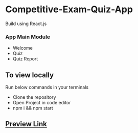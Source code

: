 # Competitive-Exam-Quiz-App
Build using React.js

### App Main Module
- Welcome 
- Quiz 
- Quiz Report

## To view locally
Run below commands in your terminals
+ Clone the repository
+ Open Project in code editor
+ npm i && npm start


## [Preview Link](https://64f2c9885a9e1946fabef74d--tubular-bunny-09d102.netlify.app/)
